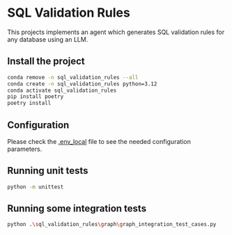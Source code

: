 # SQL Validation Rules

This projects implements an agent which generates SQL validation rules for any database using an LLM.

## Install the project

```bash
conda remove -n sql_validation_rules --all
conda create -n sql_validation_rules python=3.12
conda activate sql_validation_rules
pip install poetry
poetry install
```

## Configuration

Please check the [.env_local](.env_local) file to see the needed configuration parameters.

## Running unit tests

```bash
python -m unittest
```

## Running some integration tests

```bash
python .\sql_validation_rules\graph\graph_integration_test_cases.py
```

